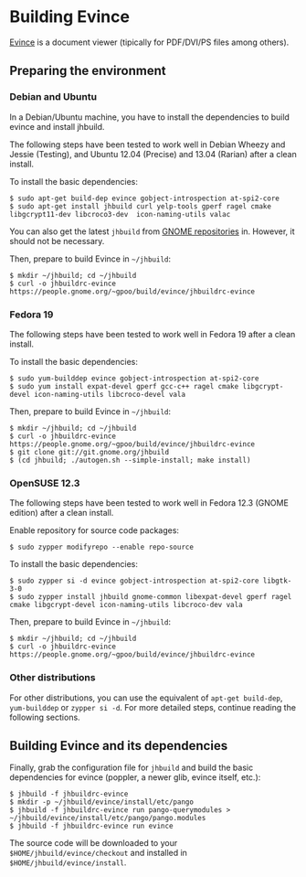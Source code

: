 Building Evince
===============

[Evince][1] is a document viewer (tipically for PDF/DVI/PS files among others).

Preparing the environment
-------------------------

### Debian and Ubuntu

In a Debian/Ubuntu machine, you have to install the dependencies to build
evince and install jhbuild.

The following steps have been tested to work well in Debian Wheezy and
Jessie (Testing), and Ubuntu 12.04 (Precise) and 13.04 (Rarian) after a
clean install.

To install the basic dependencies:

    $ sudo apt-get build-dep evince gobject-introspection at-spi2-core
    $ sudo apt-get install jhbuild curl yelp-tools gperf ragel cmake libgcrypt11-dev libcroco3-dev  icon-naming-utils valac

You can also get the latest `jhbuild` from [GNOME repositories][2] in.
However, it should not be necessary.

Then, prepare to build Evince in `~/jhbuild`:

    $ mkdir ~/jhbuild; cd ~/jhbuild
    $ curl -o jhbuildrc-evince https://people.gnome.org/~gpoo/build/evince/jhbuildrc-evince

### Fedora 19

The following steps have been tested to work well in Fedora 19 after a clean install.

To install the basic dependencies:

    $ sudo yum-builddep evince gobject-introspection at-spi2-core
    $ sudo yum install expat-devel gperf gcc-c++ ragel cmake libgcrypt-devel icon-naming-utils libcroco-devel vala

Then, prepare to build Evince in `~/jhbuild`:

    $ mkdir ~/jhbuild; cd ~/jhbuild
    $ curl -o jhbuildrc-evince https://people.gnome.org/~gpoo/build/evince/jhbuildrc-evince
    $ git clone git://git.gnome.org/jhbuild
    $ (cd jhbuild; ./autogen.sh --simple-install; make install)

### OpenSUSE 12.3

The following steps have been tested to work well in Fedora 12.3 (GNOME edition) after a clean install.

Enable repository for source code packages:

    $ sudo zypper modifyrepo --enable repo-source

To install the basic dependencies:

    $ sudo zypper si -d evince gobject-introspection at-spi2-core libgtk-3-0
    $ sudo zypper install jhbuild gnome-common libexpat-devel gperf ragel cmake libgcrypt-devel icon-naming-utils libcroco-dev vala

Then, prepare to build Evince in `~/jhbuild`:

    $ mkdir ~/jhbuild; cd ~/jhbuild
    $ curl -o jhbuildrc-evince https://people.gnome.org/~gpoo/build/evince/jhbuildrc-evince

### Other distributions

For other distributions, you can use the equivalent of `apt-get build-dep`, `yum-builddep` or `zypper si -d`.  For more detailed steps, continue reading the following sections.

Building Evince and its dependencies
-------------------------------

Finally,  grab the configuration file for `jhbuild` and build the basic
dependencies for evince (poppler, a newer glib, evince itself, etc.):

    $ jhbuild -f jhbuildrc-evince
    $ mkdir -p ~/jhbuild/evince/install/etc/pango
    $ jhbuild -f jhbuildrc-evince run pango-querymodules > ~/jhbuild/evince/install/etc/pango/pango.modules
    $ jhbuild -f jhbuildrc-evince run evince

The source code will be downloaded to your `$HOME/jhbuild/evince/checkout` and
installed in `$HOME/jhbuild/evince/install`.

  [1]: http://projects.gnome.org/evince/
  [2]: http://git.gnome.org/browse/jhbuild
